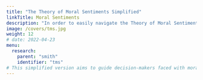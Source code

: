 ```yaml
---
title: "The Theory of Moral Sentiments Simplified"
linkTitle: Moral Sentiments
description: "In order to easily navigate the Theory of Moral Sentiments, we've simplified it according to bullet-style writing"
image: /covers/tms.jpg
weight: 12
# date: 2022-04-23
menu:
  research:
    parent: "smith"
    identifier: "tms"
# This simplified version aims to guide decision-makers faced with moral dilemmas so that their decisions will more likely benefit society instead of causing harm. The main difference between our moral system from those of Kantianism, Objectivism, Utilitarianism, Christianity, Islam, etc. is that ours is based on feelings, as stated by David Hume    
---
```



<!-- Positive laws = impositions and thou shall.. -->

<!-- Supereconomics is based on David Hume'sScience of Man, which we compile into The Metaphysics of Things as a complement to the current sciences.
If Science were the wings of an aircraft, then the Metaphysics of Things would be its engine, just as the Supreme Entity is the driving force of everything. An aircraft with only wings without an engine can glide only a short distance. But an aircraft without wings but with only a very powerful engine, as a rocket, can reach the stars. For this reason, we use the enlightened metaphysics (not the vulgar one) to overhaul the current sciences and systems in place, in the same way that a World War I biplane is overhauled into a modern stealth fighter to increase its utility= 

We overhaulEconomics of Samuelson into Supereconomics of Adam Smith, by using Smith's effort theory of value, undoing the errors of Mercantilism, to prevent economic crises, poverty, and inequality
We overhaul Physics intoSuperphysics, by regarding electrons as positively charged and protons as negatively charged, undoing theerror of Benjamin Franklin in order to lay the foundation for anti-gravity as done by levitating yogis, and faster-than-light-travel as done by UFOs
We overhaulReligious morality into adharmic morality, by using Smith'simpartial spectator implemented through animpartial artificial intelligence
Smith's moral system implements the design of the invisble hand of Jupiter, and is the foundation of his proposed economic system which spreads prosperity and happiness for all entities, even plants and animals. For this reason, hisTheory of Moral Sentiments has been simplified to be easier to understand.

This outline aims to guide decision-makers faced with moral dilemmas so that their decisions will more likely benefit society instead of causing harm. The main difference between our moral system from those of Kantianism, Objectivism, Utilitarianism, Christianity, Islam, etc. is that ours is based onfeelings as stated by David Hume. Our focus is to establish the correct understanding of our own feelings, through an impartial spectator as stated by Adam Smith and Eastern philosophy, so that the reasoning or logic that springs from it will be moral, or have a good effect on everyone and everything.

This is also available as an ebook -->

<!-- ### Advertisement

### Part 1

#### Section 1=  The Sense of Morality

Chapter 1=  Sympathy

Chapter 2=  The Pleasure of Mutual Sympathy

Chapter 3=  How We Judge The Morality of the Feelings of others, by their Concord or Dissonance With Our Own feelings

Chapter 4=  Continuation of Chapter 3

Chapter 5=  The amiable and respectable virtues

####  Section 2=  The Proper Feelings

Introduction

Chapter 1=  The Bodily Sensations

Chapter 2=  The Feelings from the Imagination

Chapter 3=  The Unsocial Feelings

Chapter 4=  The Social Feelings

Chapter 5=  The Selfish Feelings

#### Section 3=  The Effects of Prosperity on our Moral Judgments. Why it is easier to obtain moral approval under prosperity

Chapter 1=  Our sympathy for another's sorrow is less than the person's sorrow

Chapter 2=  The origin of Ambition and Ranks

Chapter 3=  The corruption of our moral sentiments by the our admiration for the rich and our despise of the poor

### Part 2=  Merit and Demerit or the Objects of Reward and Punishment

#### Section 1=  The Sense of Merit and Demerit

Introduction

Chapter 1=  Objects of gratitude appear to deserve reward and objects of resentment appear to deserve punishment

Chapter 2=  The proper objects of gratitude and resentment

Chapter 3-4=  If there is no approbation in benefector's conduct, there is little sympathy with the beneficiary's gratitude. If there is no disapprobation of the offender's motives, there is no sympathy with the resentment of his victim

Chapter 5=  The Analysis of the Sense of Merit and Demerit

#### Section 2=  The Virtues of Justice and Beneficence

Chapter 1=  Comparison of Justice and Beneficence

Chapter 2=  The Sense of Justice, Remorse, and Merit

Chapter 3=  The Utility of this constitution of Nature

#### Section 3=  The Influence of an Action's Outcome of People's Feelings on Merit or Demerit

Introduction

Chapter 1=  The Causes Of This Influence Of Outcome

Chapter 2=  The Extent Of This Influence Of Outcome

Chapter 3=  The Final Cause Of This Irregularity Of Feelings

### Part 3=  The Foundation of our Judgments on our own Feelings and Conduct. The Sense of Duty

Chapter 1=  The Principle of Self-approbation

Chapter 2=  The love of Praise and Praise-worthiness. The dread of Blame and Blame-worthiness

Chapter 3=  The Influences Of Conscience

Chapter 4=  The Nature Of Self-deceit And Of the Origin and Use of general Rules

Chapter 5=  The influence of the general Moral Rules which are justly seen as the Laws of the Deity

Chapter 6=  When the Sense of Duty should be the sole principle of our conduct; and when it should concur with other motives


### Part 4=  The Effect Of Utility On Approbation

Chapter 1=  The Beauty Which Utility Gives to Products. The Extensive Influence Of This Beauty

Chapter 2=  The beauty which Utility gives to the characters of men. How far this beauty is one of the original moral principles

### Part 5=  The Influence of Custom and Fashion on the Feelings of Moral Approbation

Chapter 1a=  The Influence of Custom and Fashion on our Notions of Beauty

Chapter 1b=  The Influence of Custom and Fashion on our Notions of the Artsy

Chapter 2a=  The Influence of Custom and Fashion on Moral Feelings

Chapter 2b=  Cultural Differences


### Part 6=  The Character of Virtue

Introduction

#### Section 1=  Prudence or the Individual's Character as it Affects his own Happiness

#### Section 2=  The Character of the Individual as it affects the Happiness of other People

Chapter 1=  The Order of how Nature recommends people to our care

Chapter 2=  The order of how Nature recommends Societies to our Beneficence

Chapter 3=  Universal Benevolence

#### Section 3=  Self-command

Conclusion of Part 6


### Part 7=  Systems Of Moral Philosophy

#### Section 1=  The Questions Which Should Be Examined in a Theory of Moral Sentiments

#### Section 2=  The Different Accounts given of the Nature of Virtue

Chapter 1a=  Systems which make Virtue consist in Propriety -- Plato and Aristotle

Chapter 1b=  Stoicism

Chapter 1c=  Suicide

Chapter 2=  Systems which make Virtue consist in Prudence

Chapter 3=  Systems which make Virtue consist in Benevolence

Chapter 4=  Licentious Systems

#### Section 3=  The Different Systems formed on the Principle of Approbation

Introduction

Chapter 1=  Those Systems which deduce the Principle of Approbation from Self-love

Chapter 2=  Those Systems which make Reason the Principle of Approbation

Chapter 3=  Systems which make Feelings the Principle of Approbation

#### Section 4

How Different Authors have treated the practical Rules of Morality

The Breaches of the Rules of Morality
 -->